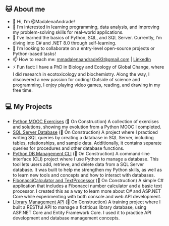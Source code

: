 ## 🐱 About me
- 👋 Hi, I’m @MadalenaAndrade!
- 👀 I’m interested in learning programming, data analysis, and improving my problem-solving skills for real-world applications.
- 🌱 I’ve learned the basics of Python, SQL, and SQL Server. Currently, I’m diving into C# and .NET 8.0 through self-learning. 
- 💞️ I’m looking to collaborate on a entry-level open-source projects or Python-based tasks!
- 📫 How to reach me: mmadalenaandrade93@gmail.com | [LinkedIn](https://www.linkedin.com/in/madalena-andrade/)  
- ⚡ Fun fact: I have a PhD in Biology and Ecology of Global Change, where I did research in ecotoxicology and biochemistry. Along the way, I discovered a new passion for coding! Outside of science and programming, I enjoy playing video games, reading, and drawing in my free time.

## 💻 My Projects
- [Python MOOC Exercises](https://github.com/MadalenaAndrade/Python-Learning-Exercises) (🔧 On Construction) 
  A collection of exercises and solutions, showing my evolution from a Python MOOC I completed.
- [SQL Server Database](https://github.com/MadalenaAndrade/LibraryDB-SQL-Scripts) (🔧 On Construction) 
  A project where I practiced writing SQL queries by creating a database in SQL Server, including tables, relationships, and sample data. Additionally, it contains separate queries for procedures and other database functions.
- [Python DB Management CLI](https://github.com/MadalenaAndrade/LibraryCLI-Python) (🔧 On Construction) 
  A command-line interface (CLI) project where I use Python to manage a database. This tool lets users add, retrieve, and delete data from a SQL Server database. It was built to help me strengthen my Python skills, as well as to learn new tools and concepts and how to interact with databases.
- [FibonacciCalculator and TextProcessor](https://github.com/MadalenaAndrade/FibonacciTextCLI-API) (🔧 On Construction)
  A simple C# application that includes a Fibonacci number calculator and a basic text processor. I created this as a way to learn more about C# and ASP.NET Core while experimenting with both console and web API development.
- [Library Management API](https://github.com/MadalenaAndrade/FibonacciTextCLI-API) (🔧 On Construction)
  A training project where I built a RESTful API to manage a fictitious library database, using ASP.NET Core and Entity Framework Core. I used it to practice API development and database management concepts.
<!---
MadalenaAndrade/MadalenaAndrade is a ✨ special ✨ repository because its `README.md` (this file) appears on your GitHub profile.
You can click the Preview link to take a look at your changes.
--->
